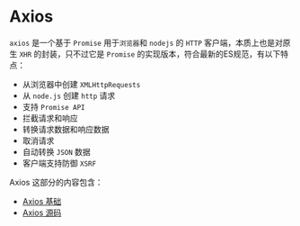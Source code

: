 # Axios

`axios` 是一个基于 `Promise` 用于`浏览器`和 `nodejs` 的 `HTTP` 客户端，本质上也是对原生 `XHR` 的封装，只不过它是 `Promise` 的实现版本，符合最新的ES规范，有以下特点：

- 从浏览器中创建 `XMLHttpRequests`
- 从 `node.js` 创建 `http` 请求
- 支持 `Promise API`
- 拦截请求和响应
- 转换请求数据和响应数据
- 取消请求
- 自动转换 `JSON` 数据
- 客户端支持防御 `XSRF`

Axios 这部分的内容包含：
- [Axios 基础](./axiosBase.html)
- [Axios 源码](./axiosCode.html)